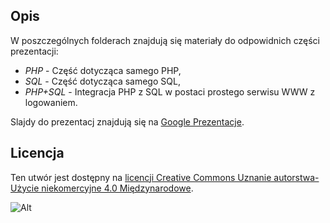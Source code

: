 Opis
----

W poszczególnych folderach znajdują się materiały do odpowidnich części prezentacji:
 * *PHP* - Część dotycząca samego PHP,
 * *SQL* - Część dotycząca samego SQL,
 * *PHP+SQL* - Integracja PHP z SQL w postaci prostego serwisu WWW z logowaniem.

Slajdy do prezentacj znajdują się na [Google Prezentacje](https://docs.google.com/presentation/d/1ucEUgH2GrTkuuog0aAE4KCdglbb4RM-nkEOtSalHTSE/edit?usp=sharing).

Licencja
--------

Ten utwór jest dostępny na [licencji Creative Commons Uznanie autorstwa-Użycie niekomercyjne 4.0 Międzynarodowe](http://creativecommons.org/licenses/by-nc/4.0/).

![Alt](https://i.creativecommons.org/l/by-nc/4.0/88x31.png "CC BY-NC 4.0")

